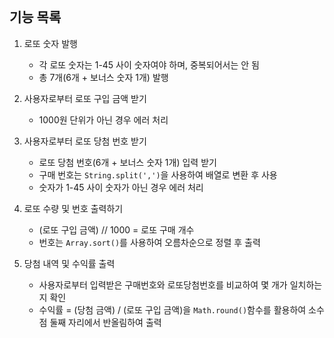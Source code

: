 <br/>

## 기능 목록

1. 로또 숫자 발행
	* 각 로또 숫자는 1-45 사이 숫자여야 하며, 중복되어서는 안 됨
	* 총 7개(6개 + 보너스 숫자 1개) 발행

2. 사용자로부터 로또 구입 금액 받기
	* 1000원 단위가 아닌 경우 에러 처리

3. 사용자로부터 로또 당첨 번호 받기
	* 로또 당첨 번호(6개 + 보너스 숫자 1개) 입력 받기
	* 구매 번호는 `String.split(',')`을 사용하여 배열로 변환 후 사용
	* 숫자가 1-45 사이 숫자가 아닌 경우 에러 처리

4. 로또 수량 및 번호 출력하기
	*  (로또 구입 금액) // 1000 = 로또 구매 개수
	* 번호는 `Array.sort()`를 사용하여 오름차순으로 정렬 후 출력

5. 당첨 내역 및 수익률 출력
	* 사용자로부터 입력받은 구매번호와 로또당첨번호를 비교하여 몇 개가 일치하는지 확인
	* 수익률 = (당첨 금액) / (로또 구입 금액)을 `Math.round()`함수를 활용하여 소수점 둘째 자리에서 반올림하여 출력 